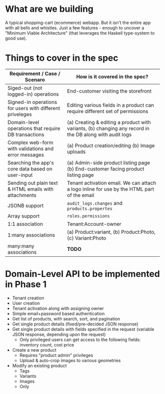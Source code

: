 # What are we building

A typical shopping-cart (ecommerce) webapp. But it isn't the entire app with all bells and whistles. Just a few features - enough to uncover a "Minimum Viable Architecture" (that leverages the Haskell type-system to good use).

# Things to cover in the spec

| Requirement / Case / Scenaro | How is it covered in the spec? |
| --- | --- |
| Siged-out (not logged-in) operations | End-customer visiting the storefront |
| Signed-in operations for users with different priveleges | Editing various fields in a product can require different set of permissions |
| Domain-level operations that require DB transactions | (a) Creating & editing a product with variants, (b) changing any record in the DB along with audit logs |
| Complex web-form with validations and error messages | (a) Product creation/editing (b) Image uploads |
| Searching the app's core data based on user-input | (a) Admin-side product listing page (b) End-customer facing product listing page |
| Sending out plain text & HTML emails with attachments | Tenant activation email. We can attach a logo inline for use by the HTML part of the email |
| JSONB support | `audit_logs.changes` and `products.propertes` |
| Array support | `roles.permissions` |
| 1:1 association | Tenant:Account-owner |
| 1:many associations | (a) Product:variant, (b) Product:Photo, (c) Variant:Photo |
| many:many associations | **TODO** |

# Domain-Level API to be implemented in Phase 1

* Tenant creation
* User creation
* Tenant activation along with assigning owner
* Simple email+password based authentication
* Get list of products, with search, sort, and pagination
* Get single product details (fixed/pre-decided JSON response)
* Get single product details with fields specified in the request (variable JSON response, depending upon the request)
  * Only privileged users can get access to the following fields: inventory count, cost price
* Create a new product
  * Requires "product admin" privileges
  * Upload & auto-crop images to various geometries
* Modify an existing product
  * Tags
  * Variants
  * Images
  * Only 

